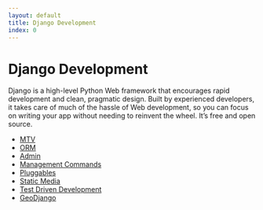 ```yaml
---
layout: default
title: Django Development 
index: 0
---
```


Django Development
==================

Django is a high-level Python Web framework that encourages rapid development and clean, pragmatic design. Built by experienced developers, it takes care of much of the hassle of Web development, so you can focus on writing your app without needing to reinvent the wheel. It’s free and open source.

* <a href='{{ site.baseurl }}/modules/django/mtv.html'>MTV</a>
* <a href='{{ site.baseurl }}/modules/django/orm.html'>ORM</a>
* <a href='{{ site.baseurl }}/modules/django/admin.html'>Admin</a>
* <a href='{{ site.baseurl }}/modules/django/management.html'>Management Commands</a>
* <a href='{{ site.baseurl }}/modules/django/pluggables.html'>Pluggables</a>
* <a href='{{ site.baseurl }}/modules/django/static.html'>Static Media</a>
* <a href='{{ site.baseurl }}/modules/django/testing.html'>Test Driven Development</a>
* <a href='{{ site.baseurl }}/modules/django/geodjango.html'>GeoDjango</a>
